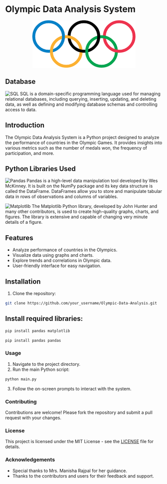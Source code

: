 # Olympic Data Analysis System

<p align="center">
  <img src="download.png" alt="Olympic Rings">
</p>

## Database
![SQL](https://img.shields.io/badge/SQL-MySQL-green)
SQL is a domain-specific programming language used for managing relational databases, including querying, inserting, updating, and deleting data, as well as defining and modifying database schemas and controlling access to data.

## Introduction
The Olympic Data Analysis System is a Python project designed to analyze the performance of countries in the Olympic Games. It provides insights into various metrics such as the number of medals won, the frequency of participation, and more.

## Python Libraries Used

![Pandas](https://img.shields.io/badge/Pandas-1.3.3-blue)
Pandas is a high-level data manipulation tool developed by Wes McKinney. It is built on the NumPy package and its key data structure is called the DataFrame. DataFrames allow you to store and manipulate tabular data in rows of observations and columns of variables.

![Matplotlib](https://img.shields.io/badge/Matplotlib-3.4.3-blue)
The Matplotlib Python library, developed by John Hunter and many other contributors, is used to create high-quality graphs, charts, and figures. The library is extensive and capable of changing very minute details of a figure.

## Features
- Analyze performance of countries in the Olympics.
- Visualize data using graphs and charts.
- Explore trends and correlations in Olympic data.
- User-friendly interface for easy navigation.

## Installation
1. Clone the repository:
```sh
git clone https://github.com/your_username/Olympic-Data-Analysis.git
```

## Install required libraries:
```sh
pip install pandas matplotlib
```
```sh
pip install pandas pandas
```

### Usage
1. Navigate to the project directory.
2. Run the main Python script:
```sh
python main.py
```
3. Follow the on-screen prompts to interact with the system.

### Contributing
Contributions are welcome! Please fork the repository and submit a pull request with your changes.

### License
This project is licensed under the MIT License - see the [LICENSE](LICENSE) file for details.

### Acknowledgements
- Special thanks to Mrs. Manisha Rajpal for her guidance.
- Thanks to the contributors and users for their feedback and support.
